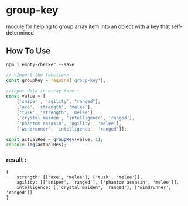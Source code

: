 # group-key
module for helping to group array item into an object with a key that self-determined

## How To Use

``` npm i empty-checker --save ```

```javascript
// <Import the function>
const groupKey = require('group-key');

//input data in array form :
const value = [
    ['sniper', 'agility', "ranged"],
    ['axe', 'strength', 'melee'],
    ['tusk', 'strength', 'melee'],
    ['crystal maiden', 'intelligence', 'ranged'],
    ['phantom assasin', 'agility', 'melee'],
    ['windrunner', 'intelligence', 'ranged']];

const actualRes = groupKey(value, 1);
console.log(actualRes);

```
### result :
```
{
    strength: [['axe', 'melee'], ['tusk', 'melee']],
    agility: [['sniper', 'ranged'], ['phantom assasin', 'melee']],
    intelligence: [['crystal maiden', 'ranged'], ['windrunner', 'ranged']]
}
```
